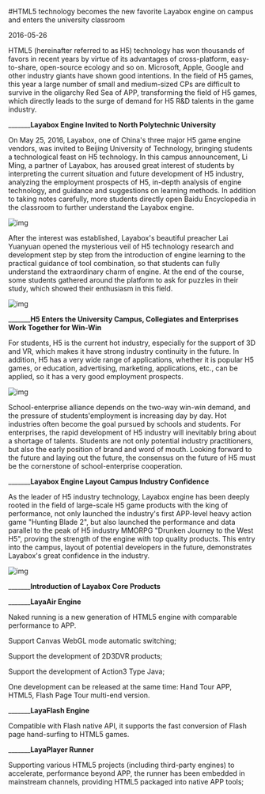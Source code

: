 #HTML5 technology becomes the new favorite Layabox engine on campus and enters the university classroom

2016-05-26

HTML5 (hereinafter referred to as H5) technology has won thousands of favors in recent years by virtue of its advantages of cross-platform, easy-to-share, open-source ecology and so on. Microsoft, Apple, Google and other industry giants have shown good intentions. In the field of H5 games, this year a large number of small and medium-sized CPs are difficult to survive in the oligarchy Red Sea of APP, transforming the field of H5 games, which directly leads to the surge of demand for H5 R&D talents in the game industry.

_______**Layabox Engine Invited to North Polytechnic University**

On May 25, 2016, Layabox, one of China's three major H5 game engine vendors, was invited to Beijing University of Technology, bringing students a technological feast on H5 technology. In this campus announcement, Li Ming, a partner of Layabox, has aroused great interest of students by interpreting the current situation and future development of H5 industry, analyzing the employment prospects of H5, in-depth analysis of engine technology, and guidance and suggestions on learning methods. In addition to taking notes carefully, more students directly open Baidu Encyclopedia in the classroom to further understand the Layabox engine.

![img](http://www.layabox.com/uploadfile/image/20160527/1464313835728525.jpg)

After the interest was established, Layabox's beautiful preacher Lai Yuanyuan opened the mysterious veil of H5 technology research and development step by step from the introduction of engine learning to the practical guidance of tool combination, so that students can fully understand the extraordinary charm of engine. At the end of the course, some students gathered around the platform to ask for puzzles in their study, which showed their enthusiasm in this field.

![img](http://www.layabox.com/uploadfile/image/20160527/1464313835730531.jpg)

_______**H5 Enters the University Campus, Collegiates and Enterprises Work Together for Win-Win**

For students, H5 is the current hot industry, especially for the support of 3D and VR, which makes it have strong industry continuity in the future. In addition, H5 has a very wide range of applications, whether it is popular H5 games, or education, advertising, marketing, applications, etc., can be applied, so it has a very good employment prospects.

![img](http://www.layabox.com/uploadfile/image/20160527/1464313835447662.jpg)

School-enterprise alliance depends on the two-way win-win demand, and the pressure of students'employment is increasing day by day. Hot industries often become the goal pursued by schools and students. For enterprises, the rapid development of H5 industry will inevitably bring about a shortage of talents. Students are not only potential industry practitioners, but also the early position of brand and word of mouth. Looking forward to the future and laying out the future, the consensus on the future of H5 must be the cornerstone of school-enterprise cooperation.

_______**Layabox Engine Layout Campus Industry Confidence**

As the leader of H5 industry technology, Layabox engine has been deeply rooted in the field of large-scale H5 game products with the king of performance, not only launched the industry's first APP-level heavy action game "Hunting Blade 2", but also launched the performance and data parallel to the peak of H5 industry MMORPG "Drunken Journey to the West H5", proving the strength of the engine with top quality products. This entry into the campus, layout of potential developers in the future, demonstrates Layabox's great confidence in the industry.

![img](http://www.layabox.com/uploadfile/image/20160527/1464313835139696.png)

_______**Introduction of Layabox Core Products**

_______**LayaAir Engine**

Naked running is a new generation of HTML5 engine with comparable performance to APP.

Support Canvas WebGL mode automatic switching;

Support the development of 2D3DVR products;

Support the development of Action3 Type Java;

One development can be released at the same time: Hand Tour APP, HTML5, Flash Page Tour multi-end version.

_______**LayaFlash Engine**

Compatible with Flash native API, it supports the fast conversion of Flash page hand-surfing to HTML5 games.

_______**LayaPlayer Runner**

Supporting various HTML5 projects (including third-party engines) to accelerate, performance beyond APP, the runner has been embedded in mainstream channels, providing HTML5 packaged into native APP tools;
